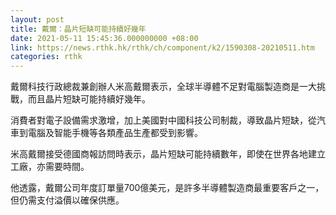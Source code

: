 ```yaml
---
layout: post
title: 戴爾：晶片短缺可能持續好幾年
date: 2021-05-11 15:45:36.000000000 +08:00
link: https://news.rthk.hk/rthk/ch/component/k2/1590308-20210511.htm
categories: rthk
---
```


戴爾科技行政總裁兼創辦人米高戴爾表示，全球半導體不足對電腦製造商是一大挑戰，而且晶片短缺可能持續好幾年。

消費者對電子設備需求激增，加上美國對中國科技公司制裁，導致晶片短缺，從汽車到電腦及智能手機等各類產品生產都受到影響。

米高戴爾接受德國商報訪問時表示，晶片短缺可能持續數年，即使在世界各地建立工廠，亦需要時間。

他透露，戴爾公司年度訂單量700億美元，是許多半導體製造商最重要客戶之一，但仍需支付溢價以確保供應。
